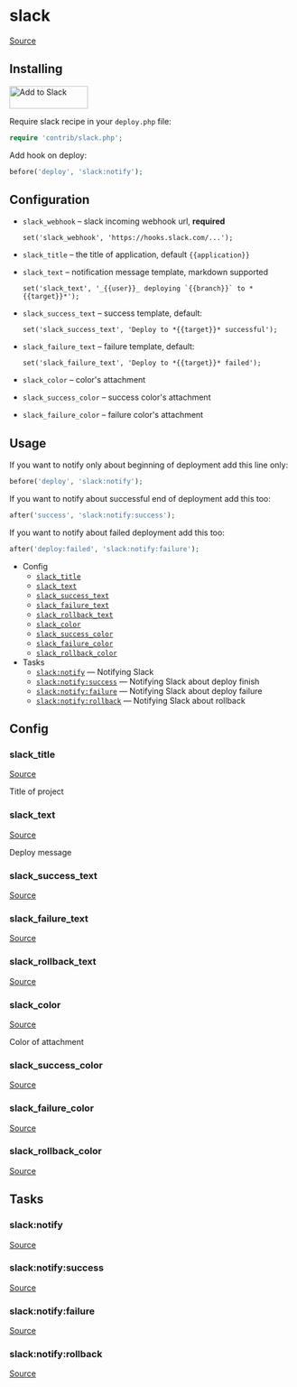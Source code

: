 <!-- DO NOT EDIT THIS FILE! -->
<!-- Instead edit contrib/slack.php -->
<!-- Then run bin/docgen -->

# slack

[Source](/contrib/slack.php)


## Installing

<a href="https://slack.com/oauth/authorize?&client_id=113734341365.225973502034&scope=incoming-webhook"><img alt="Add to Slack" height="40" width="139" src="https://platform.slack-edge.com/img/add_to_slack.png" srcset="https://platform.slack-edge.com/img/add_to_slack.png 1x, https://platform.slack-edge.com/img/add_to_slack@2x.png 2x" /></a>

Require slack recipe in your `deploy.php` file:

```php
require 'contrib/slack.php';
```

Add hook on deploy:

```php
before('deploy', 'slack:notify');
```

## Configuration

- `slack_webhook` – slack incoming webhook url, **required**
  ```
  set('slack_webhook', 'https://hooks.slack.com/...');
  ```
- `slack_title` – the title of application, default `{{application}}`
- `slack_text` – notification message template, markdown supported
  ```
  set('slack_text', '_{{user}}_ deploying `{{branch}}` to *{{target}}*');
  ```
- `slack_success_text` – success template, default:
  ```
  set('slack_success_text', 'Deploy to *{{target}}* successful');
  ```
- `slack_failure_text` – failure template, default:
  ```
  set('slack_failure_text', 'Deploy to *{{target}}* failed');
  ```

- `slack_color` – color's attachment
- `slack_success_color` – success color's attachment
- `slack_failure_color` – failure color's attachment

## Usage

If you want to notify only about beginning of deployment add this line only:

```php
before('deploy', 'slack:notify');
```

If you want to notify about successful end of deployment add this too:

```php
after('success', 'slack:notify:success');
```

If you want to notify about failed deployment add this too:

```php
after('deploy:failed', 'slack:notify:failure');
```



* Config
  * [`slack_title`](#slack_title)
  * [`slack_text`](#slack_text)
  * [`slack_success_text`](#slack_success_text)
  * [`slack_failure_text`](#slack_failure_text)
  * [`slack_rollback_text`](#slack_rollback_text)
  * [`slack_color`](#slack_color)
  * [`slack_success_color`](#slack_success_color)
  * [`slack_failure_color`](#slack_failure_color)
  * [`slack_rollback_color`](#slack_rollback_color)
* Tasks
  * [`slack:notify`](#slack:notify) — Notifying Slack
  * [`slack:notify:success`](#slack:notify:success) — Notifying Slack about deploy finish
  * [`slack:notify:failure`](#slack:notify:failure) — Notifying Slack about deploy failure
  * [`slack:notify:rollback`](#slack:notify:rollback) — Notifying Slack about rollback

## Config
### slack_title
[Source](/contrib/slack.php#L69)

Title of project

### slack_text
[Source](/contrib/slack.php#L74)

Deploy message

### slack_success_text
[Source](/contrib/slack.php#L75)



### slack_failure_text
[Source](/contrib/slack.php#L76)



### slack_rollback_text
[Source](/contrib/slack.php#L77)



### slack_color
[Source](/contrib/slack.php#L80)

Color of attachment

### slack_success_color
[Source](/contrib/slack.php#L81)



### slack_failure_color
[Source](/contrib/slack.php#L82)



### slack_rollback_color
[Source](/contrib/slack.php#L83)




## Tasks
### slack:notify
[Source](/contrib/slack.php#L86)



### slack:notify:success
[Source](/contrib/slack.php#L105)



### slack:notify:failure
[Source](/contrib/slack.php#L124)



### slack:notify:rollback
[Source](/contrib/slack.php#L143)



